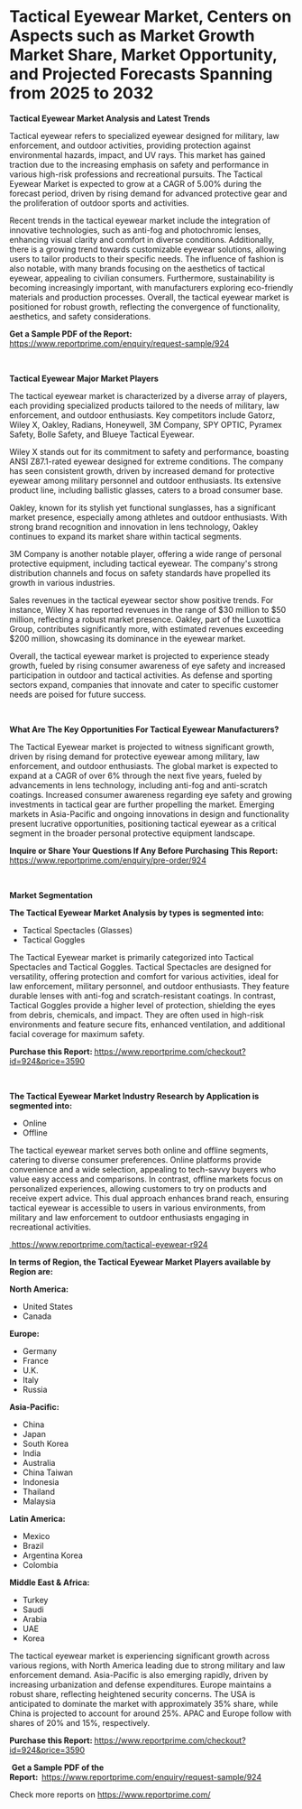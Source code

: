 <p><h1>Tactical Eyewear Market, Centers on Aspects such as Market Growth Market Share, Market Opportunity, and Projected Forecasts Spanning from 2025 to 2032</h1></p><p><strong>Tactical Eyewear Market Analysis and Latest Trends</strong></p>
<p><p>Tactical eyewear refers to specialized eyewear designed for military, law enforcement, and outdoor activities, providing protection against environmental hazards, impact, and UV rays. This market has gained traction due to the increasing emphasis on safety and performance in various high-risk professions and recreational pursuits. The Tactical Eyewear Market is expected to grow at a CAGR of 5.00% during the forecast period, driven by rising demand for advanced protective gear and the proliferation of outdoor sports and activities.</p><p>Recent trends in the tactical eyewear market include the integration of innovative technologies, such as anti-fog and photochromic lenses, enhancing visual clarity and comfort in diverse conditions. Additionally, there is a growing trend towards customizable eyewear solutions, allowing users to tailor products to their specific needs. The influence of fashion is also notable, with many brands focusing on the aesthetics of tactical eyewear, appealing to civilian consumers. Furthermore, sustainability is becoming increasingly important, with manufacturers exploring eco-friendly materials and production processes. Overall, the tactical eyewear market is positioned for robust growth, reflecting the convergence of functionality, aesthetics, and safety considerations.</p></p>
<p><strong>Get a Sample PDF of the Report:&nbsp;</strong> <a href="https://www.reportprime.com/enquiry/request-sample/924?utm_campaign=3299&utm_medium=2&utm_source=Github&utm_content=ia&utm_term=18032025&utm_id=tactical-eyewear">https://www.reportprime.com/enquiry/request-sample/924</a></p>
<p>&nbsp;</p>
<p><strong>Tactical Eyewear Major Market Players</strong></p>
<p><p>The tactical eyewear market is characterized by a diverse array of players, each providing specialized products tailored to the needs of military, law enforcement, and outdoor enthusiasts. Key competitors include Gatorz, Wiley X, Oakley, Radians, Honeywell, 3M Company, SPY OPTIC, Pyramex Safety, Bolle Safety, and Blueye Tactical Eyewear.</p><p>Wiley X stands out for its commitment to safety and performance, boasting ANSI Z87.1-rated eyewear designed for extreme conditions. The company has seen consistent growth, driven by increased demand for protective eyewear among military personnel and outdoor enthusiasts. Its extensive product line, including ballistic glasses, caters to a broad consumer base.</p><p>Oakley, known for its stylish yet functional sunglasses, has a significant market presence, especially among athletes and outdoor enthusiasts. With strong brand recognition and innovation in lens technology, Oakley continues to expand its market share within tactical segments.</p><p>3M Company is another notable player, offering a wide range of personal protective equipment, including tactical eyewear. The company's strong distribution channels and focus on safety standards have propelled its growth in various industries.</p><p>Sales revenues in the tactical eyewear sector show positive trends. For instance, Wiley X has reported revenues in the range of $30 million to $50 million, reflecting a robust market presence. Oakley, part of the Luxottica Group, contributes significantly more, with estimated revenues exceeding $200 million, showcasing its dominance in the eyewear market.</p><p>Overall, the tactical eyewear market is projected to experience steady growth, fueled by rising consumer awareness of eye safety and increased participation in outdoor and tactical activities. As defense and sporting sectors expand, companies that innovate and cater to specific customer needs are poised for future success.</p></p>
<p>&nbsp;</p>
<p><strong>What Are The Key Opportunities For Tactical Eyewear Manufacturers?</strong></p>
<p><p>The Tactical Eyewear market is projected to witness significant growth, driven by rising demand for protective eyewear among military, law enforcement, and outdoor enthusiasts. The global market is expected to expand at a CAGR of over 6% through the next five years, fueled by advancements in lens technology, including anti-fog and anti-scratch coatings. Increased consumer awareness regarding eye safety and growing investments in tactical gear are further propelling the market. Emerging markets in Asia-Pacific and ongoing innovations in design and functionality present lucrative opportunities, positioning tactical eyewear as a critical segment in the broader personal protective equipment landscape.</p></p>
<p><strong>Inquire or Share Your Questions If Any Before Purchasing This Report:</strong> <a href="https://www.reportprime.com/enquiry/pre-order/924?utm_campaign=3299&utm_medium=2&utm_source=Github&utm_content=ia&utm_term=18032025&utm_id=tactical-eyewear">https://www.reportprime.com/enquiry/pre-order/924</a></p>
<p>&nbsp;</p>
<p><strong>Market Segmentation</strong></p>
<p><strong>The Tactical Eyewear Market Analysis by types is segmented into:</strong></p>
<p><ul><li>Tactical Spectacles (Glasses)</li><li>Tactical Goggles</li></ul></p>
<p><p>The Tactical Eyewear market is primarily categorized into Tactical Spectacles and Tactical Goggles. Tactical Spectacles are designed for versatility, offering protection and comfort for various activities, ideal for law enforcement, military personnel, and outdoor enthusiasts. They feature durable lenses with anti-fog and scratch-resistant coatings. In contrast, Tactical Goggles provide a higher level of protection, shielding the eyes from debris, chemicals, and impact. They are often used in high-risk environments and feature secure fits, enhanced ventilation, and additional facial coverage for maximum safety.</p></p>
<p><strong>Purchase this Report:&nbsp;</strong><a href="https://www.reportprime.com/checkout?id=924&price=3590&utm_campaign=3299&utm_medium=2&utm_source=Github&utm_content=ia&utm_term=18032025&utm_id=tactical-eyewear">https://www.reportprime.com/checkout?id=924&price=3590</a></p>
<p>&nbsp;</p>
<p><strong>The Tactical Eyewear Market Industry Research by Application is segmented into:</strong></p>
<p><ul><li>Online</li><li>Offline</li></ul></p>
<p><p>The tactical eyewear market serves both online and offline segments, catering to diverse consumer preferences. Online platforms provide convenience and a wide selection, appealing to tech-savvy buyers who value easy access and comparisons. In contrast, offline markets focus on personalized experiences, allowing customers to try on products and receive expert advice. This dual approach enhances brand reach, ensuring tactical eyewear is accessible to users in various environments, from military and law enforcement to outdoor enthusiasts engaging in recreational activities.</p></p>
<p><a href="https://www.reportprime.com/tactical-eyewear-r924?utm_campaign=3299&utm_medium=2&utm_source=Github&utm_content=ia&utm_term=18032025&utm_id=tactical-eyewear">&nbsp;https://www.reportprime.com/tactical-eyewear-r924</a></p>
<p><strong>In terms of Region, the Tactical Eyewear Market Players available by Region are:</strong></p>
<p>
    <p> <strong> North America: </strong>
        <ul>
            <li>United States</li>
            <li>Canada</li>
        </ul>
        </p> 
    <p> <strong> Europe: </strong>
        <ul>
            <li>Germany</li>
            <li>France</li>
            <li>U.K.</li>
            <li>Italy</li>
            <li>Russia</li>
        </ul>
        </p> 
    <p> <strong> Asia-Pacific: </strong>
        <ul>
            <li>China</li>
            <li>Japan</li>
            <li>South Korea</li>
            <li>India</li>
            <li>Australia</li>
            <li>China Taiwan</li>
            <li>Indonesia</li>
            <li>Thailand</li>
            <li>Malaysia</li>
        </ul>
        </p> 
    <p> <strong> Latin America: </strong>
        <ul>
            <li>Mexico</li>
            <li>Brazil</li>
            <li>Argentina Korea</li>
            <li>Colombia</li>
        </ul>
        </p> 
    <p> <strong> Middle East & Africa: </strong>
        <ul>
            <li>Turkey</li>
            <li>Saudi</li>
            <li>Arabia</li>
            <li>UAE</li>
            <li>Korea</li>
        </ul>
    </p>
    </p>
<p><p>The tactical eyewear market is experiencing significant growth across various regions, with North America leading due to strong military and law enforcement demand. Asia-Pacific is also emerging rapidly, driven by increasing urbanization and defense expenditures. Europe maintains a robust share, reflecting heightened security concerns. The USA is anticipated to dominate the market with approximately 35% share, while China is projected to account for around 25%. APAC and Europe follow with shares of 20% and 15%, respectively.</p></p>
<p><strong>Purchase this Report: </strong><a href="https://www.reportprime.com/checkout?id=924&price=3590&utm_campaign=3299&utm_medium=2&utm_source=Github&utm_content=ia&utm_term=18032025&utm_id=tactical-eyewear">https://www.reportprime.com/checkout?id=924&price=3590</a></p>
<p>&nbsp;<strong>Get a Sample PDF of the Report:&nbsp;&nbsp;</strong><a href="https://www.reportprime.com/enquiry/request-sample/924?utm_campaign=3299&utm_medium=2&utm_source=Github&utm_content=ia&utm_term=18032025&utm_id=tactical-eyewear">https://www.reportprime.com/enquiry/request-sample/924</a></p>
<p><strong></strong></p>
<p>Check more reports on <a href="https://www.reportprime.com/?utm_campaign=3299&utm_medium=2&utm_source=Github&utm_content=ia&utm_term=18032025&utm_id=tactical-eyewear">https://www.reportprime.com/</a></p>